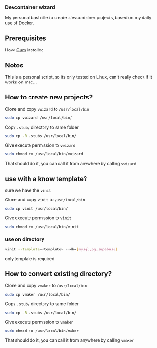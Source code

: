 ### Devcontainer wizard

My personal bash file to create .devcontainer projects, based on my daily use of Docker.

## Prerequisites
Have [Gum](https://github.com/charmbracelet/gum) installed

## Notes
This is a personal script, so its only tested on Linux, can't really check if it works on mac...

## How to create new projects?
Clone and copy `vwizard` to `/usr/local/bin`

```sh
sudo cp vwizard /usr/local/bin/
```

Copy `.stub/` directory to same folder

```sh
sudo cp -R .stubs /usr/local/bin/
```

Give execute permission to `vwizard` 

```sh
sudo chmod +x /usr/local/bin/vwizard
```

That should do it, you can call it from anywhere by calling `vwizard`

## use with a know template?
sure we have the `vinit`

Clone and copy `vinit` to `/usr/local/bin`

```sh
sudo cp vinit /usr/local/bin/
```

Give execute permission to `vinit` 

```sh
sudo chmod +x /usr/local/bin/vinit
```

### use on directory
```sh
vinit --template=<template> --db=[mysql,pg,supabase]
```
only template is required


## How to convert existing directory?

Clone and copy `vmaker` to `/usr/local/bin`

```sh
sudo cp vmaker /usr/local/bin/
```

Copy `.stub/` directory to same folder

```sh
sudo cp -R .stubs /usr/local/bin/
```

Give execute permission to `vmaker` 

```sh
sudo chmod +x /usr/local/bin/maker
```

That should do it, you can call it from anywhere by calling `vmaker`
